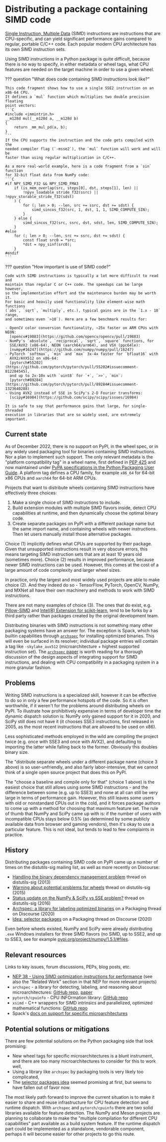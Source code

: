 # Distributing a package containing SIMD code

[Single Instruction, Multiple Data](https://en.wikipedia.org/wiki/Single_instruction,_multiple_data)
(SIMD) instructions are instructions that are CPU-specific, and can yield
significant performance gains compared to regular, portable C/C++ code. Each
popular modern CPU architecture has its own SIMD instruction sets.

Using SIMD instructions in a Python package is quite difficult, because there
is no way to specify, in either metadata or wheel tags, what CPU features are
needed on the target machine in order to use a given wheel.

??? question "What does code containing SIMD instructions look like?"

    This code fragment shows how to use a single SSE2 instruction on an x86-64 CPU.
    It defines a `mul` function which multiplies two double precision floating
    point vectors:
    ```C
    #include <immintrin.h>
    __m128d mul(__m128d a, __m128d b)
    {
        return _mm_mul_pd(a, b);
    }
    ```
    If the CPU supports the instruction and the code gets compiled with the
    needed compiler flag (`-msse2`), the `mul` function will work and will be
    faster than using regular multiplication in C/C++.

    As a more real-world example, here is a code fragment from a `sin` function
    for 32-bit float data from NumPy code:
    ```C
    #if NPY_SIMD_F32 && NPY_SIMD_FMA3
        if (is_mem_overlap(src, steps[0], dst, steps[1], len) ||
            !npyv_loadable_stride_f32(ssrc) || !npyv_storable_stride_f32(sdst)
        ) {
            for (; len > 0; --len, src += ssrc, dst += sdst) {
                simd_sincos_f32(src, 1, dst, 1, 1, SIMD_COMPUTE_SIN);
            }
        } else {
            simd_sincos_f32(src, ssrc, dst, sdst, len, SIMD_COMPUTE_SIN);
        }
    #else
        for (; len > 0; --len, src += ssrc, dst += sdst) {
            const float src0 = *src;
            *dst = npy_sinf(src0);
        }
    #endif
    ```

??? question "How important is use of SIMD code?"

    Code with SIMD instructions is typically a lot more difficult to read and
    maintain than regular C or C++ code. The speedups can be large however,
    so the implementation effort and the maintenance burden may be worth it.
    For basic and heavily used functionality like element-wise math functions
    (`abs`, `sqrt`, `multiply`, etc.), typical gains are in the `1.x - 10` range,
    and sometimes even `>10`). Here are a few benchmark results for:

    - OpenCV color conversion functionality, ~25x faster on ARM CPUs with NEON:
      [opencv#19883](https://github.com/opencv/opencv/pull/19883)
    - NumPy's `absolute`, `reciprocal`, `sqrt`, `square` functions, for
      SSE/AVX2 (x86-64), NEON (aarch64/arm64), and VSX (ppc64le):
      [numpy#16247](https://github.com/numpy/numpy/pull/16247)
    - PyTorch `softmax`, `min` and `max` 3x-4x faster for `bfloat16` with
      AVX2/AVX512 on x86-64:
      [pytorch#55202](https://github.com/pytorch/pytorch/pull/55202#issuecomment-812284545),
      and up to 2x-10x with `uint8` for `+`, `>>`, `min`:
      [pytorch#89284](https://github.com/pytorch/pytorch/pull/89284#issuecomment-1323640288)
    - Using AVX2 instead of SSE in SciPy's 2-D Fourier transforms:
      [scipy#16984](https://github.com/scipy/scipy/issues/16984)

    It is safe to say that performance gains that large, for single-threaded
    execution in libraries that are so widely used, are extremely important.


## Current state

As of December 2022, there is no support on PyPI, in the wheel spec, or in any
widely used packaging tool for binaries containing SIMD instructions. Nor a
plan to implement such support. The only relevant metadata is the "platform
compatibility tag" in a wheel name, first defined in [PEP 425](https://peps.python.org/pep-0425/)
and now maintained under [PyPA specifications in the Python Packaging User
Guide](https://packaging.python.org/en/latest/specifications/platform-compatibility-tags/#platform-compatibility-tags).
A platform tag defines a CPU family, for example `x86_64` for 64-bit x86 CPUs
and `aarch64` for 64-bit ARM CPUs.

Projects that want to distribute wheels containing SIMD instructions have
effectively three choices:

1. Make a single choice of SIMD instructions to include.
2. Build extension modules with multiple SIMD flavors inside, detect CPU
   capabilities at runtime, and then dynamically choose the optimal binary
   code.
3. Create separate packages on PyPI with a different package name but the same
   import name, and containing wheels with newer instructions. Then let users
   manually install those alternative packages.

Choice (1) implicitly defines what CPUs are supported by their package. Given
that unsupported instructions result in very obscure errors, this means
targeting SIMD instruction sets that are at least 10 years old (sometimes more).
Choice (2) results in improved performance, because newer SIMD instructions can
be used. However, this comes at the cost of a large amount of code complexity
and larger wheel sizes.

In practice, only the largest and most widely used projects are able to make
choice (2). And they indeed do so - TensorFlow, PyTorch, OpenCV, NumPy, and
MXNet all have their own machinery and methods to work with SIMD instructions.

There are not many examples of choice (3). The ones that do exist, e.g.
[Pillow-SIMD](https://github.com/uploadcare/pillow-simd) and
[Intel(R) Extension for scikit-learn](https://github.com/intel/scikit-learn-intelex),
tend to be forks by a third party rather than packages created by the original
development team.

Distributing binaries with SIMD instructions is not something many other packaging
systems have an answer for. The exception is Spack, which has builtin capabilities
through [`archspec`](https://github.com/archspec/archspec) for installing
optimized binaries. This will even be surfaced in its resolver; individual
package entries will contain a tag like `-skylake_avx512` (microarchitecture +
highest supported instruction set). The
[`archspec` paper](https://tgamblin.github.io/pubs/archspec-canopie-hpc-2020.pdf)
is worth reading for a thorough discussion of the design aspects of integrating
support for SIMD instructions, and dealing with CPU compatibility in a
packaging system in a more granular fashion.


## Problems

Writing SIMD instructions is a specialized skill, however it can be effective
to do so in only a few performance hotspots of the code. So it is often
worthwhile, if it weren't for the problems around distributing wheels on PyPI.
To illustrate how prohibitively expensive in terms of developer time the
dynamic dispatch solution is: NumPy only gained support for it in 2020, and
SciPy still does not have it (it chooses SSE3 instructions, first released in
2005, as the most recent instructions that are allowed to be used on x86).

Less sophisticated methods employed in the wild are compiling the project twice
(e.g. once with SSE3 and once with AVX2), and defaulting to importing the latter
while falling back to the former. Obviously this doubles binary size.

The "distribute separate wheels under a different package name (choice 3 above)
is so user-unfriendly, and also fairly labor-intensive, that we cannot think of
a single open source project that does this on PyPI.

The "choose a baseline and compile only for that" (choice 1 above) is the
easiest choice that still allows using some SIMD instructions - and the
difference between some (e.g. up to SSE3) and none at all can still be very
large in terms of performance gain. However, this still leaves some users with
old or nonstandard CPUs out in the cold, and it forces package authors to come
up with a method for choosing that maximum feature set. The rule of thumb that
NumPy and SciPy came up with is: if the number of users with incompatible CPUs
stays below 0.5% (as determined by some publicly available data from browser
and gaming vendors), then it's okay to use a particular feature. This is not
ideal, but tends to lead to few complaints in practice.


## History

Distributing packages containing SIMD code on PyPI came up a number of times on
the distutils-sig mailing list, as well as more recently on Discourse:

- [Handling the binary dependency management problem](https://mail.python.org/pipermail/distutils-sig/2013-December/023238.html)
  thread on distutils-sig (2013)
- [Warning about potential problems for wheels](https://mail.python.org/archives/list/distutils-sig@python.org/thread/4TXZXRVYKFTPJSWSSBOU4AWODM7YHF6N/#GR33CY6HJF5V36XG3R2IGWAB4LG4STFG)
  thread on distutils-sig (2015)
- [Status update on the NumPy & SciPy vs SSE problem?](https://mail.python.org/archives/list/distutils-sig@python.org/thread/EFXFPZYKDPR74RJ7D7EKKRSILZRBZEDT/#TAOR6F2R2DVX5KDORMCGP4LAUC5HWT24)
  thread on distutils-sig (2016)
- [Archspec: a library for labeling optimized binaries](https://discuss.python.org/t/archspec-a-library-for-labeling-optimized-binaries/3149)
  on a Packaging thread on Discourse (2020)
- [Idea: selector packages](https://discuss.python.org/t/idea-selector-packages/4463)
  on a Packaging thread on Discourse (2020)

Even before wheels existed, NumPy and SciPy were already distributing `.exe`
Windows installers for three SIMD flavors (no SIMD, up to SSE2, and up to SSE3,
see for example [pypi.org/project/numpy/1.5.1/#files](https://pypi.org/project/numpy/1.5.1/#files).


## Relevant resources

Links to key issues, forum discussions, PEPs, blog posts, etc.

- [NEP 38 - Using SIMD optimization instructions for performance](https://numpy.org/neps/nep-0038-SIMD-optimizations.html)
  (see also the "Related Work" section in that NEP for more relevant projects)
- `archspec` - a library for detecting, labeling, and reasoning about microarchitectures:
  [GitHub repo](https://github.com/archspec/archspec), [paper](https://tgamblin.github.io/pubs/archspec-canopie-hpc-2020.pdf)
- `pytorch/cpuinfo` - CPU INFOrmation library: [GitHub repo](https://github.com/pytorch/cpuinfo)
- `xsimd` - C++ wrappers for SIMD intrinsics and parallelized, optimized mathematical functions:
  [GitHub repo](https://github.com/xtensor-stack/xsimd)
- Spack's [docs on support for specific microarchitectures](https://spack.readthedocs.io/en/latest/basic_usage.html#support-for-specific-microarchitectures)


## Potential solutions or mitigations

There are few potential solutions on the Python packaging side that look promising:

- New wheel tags for specific microarchitectures is a blunt instrument, and
  there are too many microarchitectures to consider for this to work well,
- Using a library like `archspec` by packaging tools is very likely too complicated,
- The [selector packages idea](https://discuss.python.org/t/idea-selector-packages/4463)
  seemed promising at first, but seems to have fallen out of favor now.

The most likely path forward to improve the current situation is to make it easier to
share and reuse infrastructure for CPU feature detection and runtime dispatch. With `archspec`
and `pytorch/cpuinfo` there are two solid libraries available for feature detection.
The NumPy and Meson projects are planning to collaborate to make the "multiple
compilation for different CPU capabilities" part available as a build system
feature. If the runtime dispatch part could be implemented as a standalone,
vendorable component, perhaps it will become easier for other projects to go
this route.
